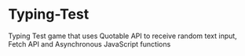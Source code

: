 # Typing-Test

Typing Test game that uses Quotable API to receive random text input, Fetch API and Asynchronous JavaScript functions

